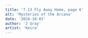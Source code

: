 ```yaml
---
title: '7.13 Fly Away Home, page 6'
alt: 'Mysteries of the Arcana'
date: '2024-10-03'
author: 'J Gray'
artist: 'Keira'
---
```

